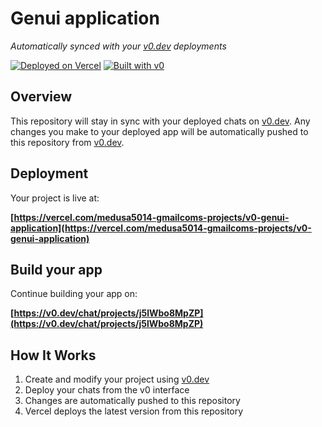 # Genui application

*Automatically synced with your [v0.dev](https://v0.dev) deployments*

[![Deployed on Vercel](https://img.shields.io/badge/Deployed%20on-Vercel-black?style=for-the-badge&logo=vercel)](https://vercel.com/medusa5014-gmailcoms-projects/v0-genui-application)
[![Built with v0](https://img.shields.io/badge/Built%20with-v0.dev-black?style=for-the-badge)](https://v0.dev/chat/projects/j5lWbo8MpZP)

## Overview

This repository will stay in sync with your deployed chats on [v0.dev](https://v0.dev).
Any changes you make to your deployed app will be automatically pushed to this repository from [v0.dev](https://v0.dev).

## Deployment

Your project is live at:

**[https://vercel.com/medusa5014-gmailcoms-projects/v0-genui-application](https://vercel.com/medusa5014-gmailcoms-projects/v0-genui-application)**

## Build your app

Continue building your app on:

**[https://v0.dev/chat/projects/j5lWbo8MpZP](https://v0.dev/chat/projects/j5lWbo8MpZP)**

## How It Works

1. Create and modify your project using [v0.dev](https://v0.dev)
2. Deploy your chats from the v0 interface
3. Changes are automatically pushed to this repository
4. Vercel deploys the latest version from this repository
